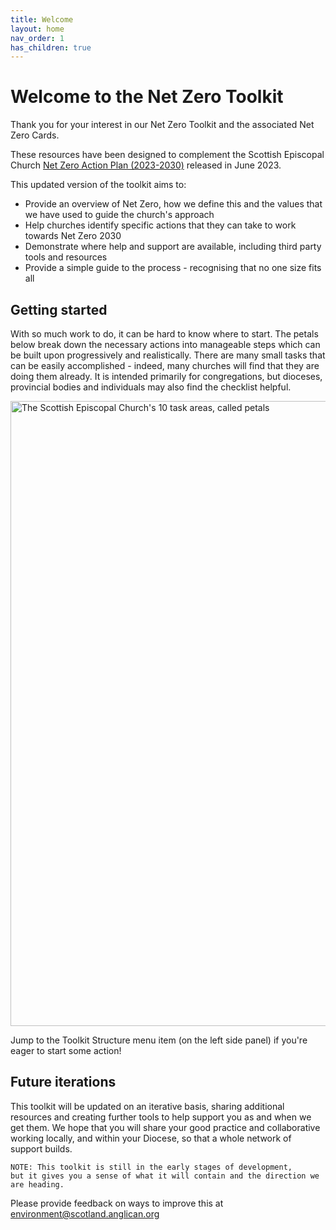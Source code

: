 ```yaml
---
title: Welcome
layout: home
nav_order: 1
has_children: true
---
```


# Welcome to the Net Zero Toolkit
Thank you for your interest in our Net Zero Toolkit and the associated Net Zero Cards.

These resources have been designed to complement the Scottish Episcopal Church [Net Zero Action Plan (2023-2030)](https://www.scotland.anglican.org/wp-content/uploads/NZAP-For-GS-2023-Final.pdf) released in June 2023.

This updated version of the toolkit aims to:
-  Provide an overview of Net Zero, how we define this and the values that we have used to guide the church's approach
-  Help churches identify specific actions that they can take to work towards Net Zero 2030
-  Demonstrate where help and support are available, including third party tools and resources
-  Provide a simple guide to the process - recognising that no one size fits all

## Getting started
With so much work to do, it can be hard to know where to start. The petals below break down the necessary actions into manageable steps which can be built upon progressively and realistically. There are many small tasks that can be easily accomplished - indeed, many churches will find that they are doing them already. It is intended primarily for congregations, but dioceses, provincial bodies and individuals may also find the checklist helpful. 

<img alt-text=' ' src='{{"/graphics/NetZeroActionPlan10petals.png" | relative_url}}'  alt="The Scottish Episcopal Church's 10 task areas, called petals" width="1000px">

Jump to the Toolkit Structure menu item (on the left side panel) if you're eager to start some action!

## Future iterations
This toolkit will be updated on an iterative basis, sharing additional resources and creating further tools to help support you as and when we get them. We hope that you will share your good practice and collaborative working locally, and within your Diocese, so that a whole network of support builds.

~~~
NOTE: This toolkit is still in the early stages of development,
but it gives you a sense of what it will contain and the direction we are heading.
~~~
Please provide feedback on ways to improve this at [environment@scotland.anglican.org](mailto:environment@scotland.anglican.org)

